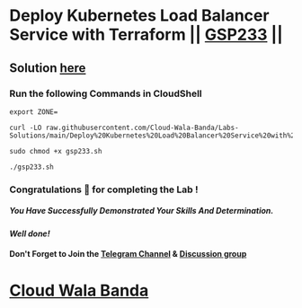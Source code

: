 # Deploy Kubernetes Load Balancer Service with Terraform || [GSP233](https://www.cloudskillsboost.google/focuses/1205?parent=catalog) ||

## Solution [here](https://youtu.be/7iOAaw_ErV0)

### Run the following Commands in CloudShell

```
export ZONE=
```
```
curl -LO raw.githubusercontent.com/Cloud-Wala-Banda/Labs-Solutions/main/Deploy%20Kubernetes%20Load%20Balancer%20Service%20with%20Terraform/gsp233.sh

sudo chmod +x gsp233.sh

./gsp233.sh
```

### Congratulations 🎉 for completing the Lab !

##### *You Have Successfully Demonstrated Your Skills And Determination.*

#### *Well done!*

#### Don't Forget to Join the [Telegram Channel](https://t.me/cloudwalabanda) & [Discussion group](https://t.me/cloudwalabandachats)

# [Cloud Wala Banda](https://www.youtube.com/@cloudwalabanda)
